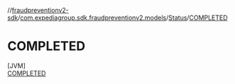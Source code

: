 //[fraudpreventionv2-sdk](../../../../index.md)/[com.expediagroup.sdk.fraudpreventionv2.models](../../index.md)/[Status](../index.md)/[COMPLETED](index.md)

# COMPLETED

[JVM]\
[COMPLETED](index.md)
